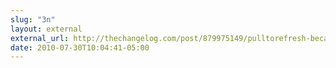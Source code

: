 ```yaml
---
slug: "3n"
layout: external
external_url: http://thechangelog.com/post/879975149/pulltorefresh-because-the-iphone-has-no-f5
date: 2010-07-30T10:04:41-05:00
---
```

